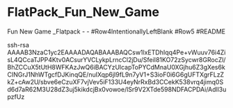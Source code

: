 # FlatPack_Fun_New_Game
Fun New Game _Flatpack
_-_ <JIMMY><JIM><JAMES> _-_
#Row4IntentionallyLeftBlank
#Row5
#README


ssh-rsa AAAAB3NzaC1yc2EAAAADAQABAAABAQCsw1lxETDhIqq4Pe+vWuuv76i4ZisL4QCcaTJPP4Ktv0ACsurYVCLykpLrncCl2jDu/SfeiI81KO72zSycwr8GRocZl/BhZCCuX5tUtH8WFKAzJwQ6iBACYzUlcapToPYCdMnaU0XGjhu6Z3gXes6kCINGrJ1NhWTgcfDJKinqQE/nuIXqp6jI9fL9n7yV1+S3ioF0i6G6gUFTXgrFLzZkZ+cAw2U/sbve6eCzuXF7vjVev5iF133U4eyNrRxBd3CCekK538vrq4jimq0Sd6d7aR62M3U28dZ3uj5kikdcjBx0vowoe/lSr9V2XTde598NDFACPDAi/Adll3upzfUz 





